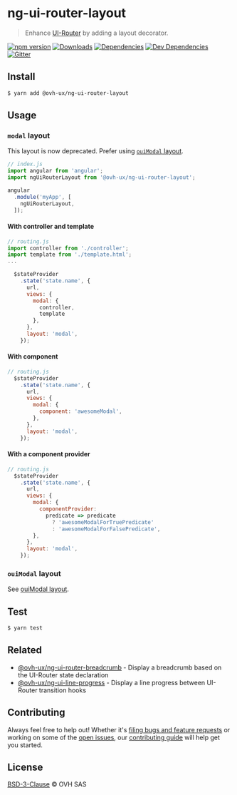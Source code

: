 # ng-ui-router-layout

> Enhance [UI-Router](https://ui-router.github.io/ng1/) by adding a layout decorator.

[![npm version](https://badgen.net/npm/v/@ovh-ux/ng-ui-router-layout)](https://www.npmjs.com/package/@ovh-ux/ng-ui-router-layout) [![Downloads](https://badgen.net/npm/dt/@ovh-ux/ng-ui-router-layout)](https://npmjs.com/package/@ovh-ux/ng-ui-router-layout) [![Dependencies](https://badgen.net/david/dep/ovh/manager/packages/components/ng-ui-router-layout)](https://npmjs.com/package/@ovh-ux/ng-ui-router-layout?activeTab=dependencies) [![Dev Dependencies](https://badgen.net/david/dev/ovh/manager/packages/components/ng-ui-router-layout)](https://npmjs.com/package/@ovh-ux/ng-ui-router-layout?activeTab=dependencies) [![Gitter](https://badgen.net/badge/gitter/ovh-ux/blue?icon=gitter)](https://gitter.im/ovh/ux)

## Install

```sh
$ yarn add @ovh-ux/ng-ui-router-layout
```
## Usage

### `modal` layout

This layout is now deprecated. Prefer using [`ouiModal` layout](ovh-ux/manager/tree/master/packages/components/ng-ui-router-layout/src/oui-modal/README.md).

```js
// index.js
import angular from 'angular';
import ngUiRouterLayout from '@ovh-ux/ng-ui-router-layout';

angular
  .module('myApp', [
    ngUiRouterLayout,
  ]);
```

#### With controller and template

```js
// routing.js
import controller from './controller';
import template from './template.html';
...

  $stateProvider
    .state('state.name', {
      url,
      views: {
        modal: {
          controller,
          template
        },
      },
      layout: 'modal',
    });
```

#### With component

```js
// routing.js
  $stateProvider
    .state('state.name', {
      url,
      views: {
        modal: {
          component: 'awesomeModal',
        },
      },
      layout: 'modal',
    });
```

#### With a component provider

```js
// routing.js
  $stateProvider
    .state('state.name', {
      url,
      views: {
        modal: {
          componentProvider:
            predicate => predicate
              ? 'awesomeModalForTruePredicate'
              : 'awesomeModalForFalsePredicate',
        },
      },
      layout: 'modal',
    });
```

### `ouiModal` layout

See [ouiModal layout](src/oui-modal/README.md).


## Test

```sh
$ yarn test
```

## Related

- [@ovh-ux/ng-ui-router-breadcrumb](https://github.com/ovh/manager/tree/master/packages/components/ng-ui-router-breadcrumb) - Display a breadcrumb based on the UI-Router state declaration
- [@ovh-ux/ng-ui-line-progress](https://github.com/ovh/manager/tree/master/packages/components/ng-ui-router-line-progress) - Display a line progress between UI-Router transition hooks

## Contributing

Always feel free to help out! Whether it's [filing bugs and feature requests](https://github.com/ovh-ux/manager/issues/new) or working on some of the [open issues](https://github.com/ovh-ux/manager/issues), our [contributing guide](https://github.com/ovh-ux/manager/blob/master/CONTRIBUTING.md) will help get you started.

## License

[BSD-3-Clause](LICENSE) © OVH SAS
